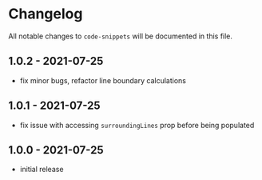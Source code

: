 # Changelog

All notable changes to `code-snippets` will be documented in this file.

## 1.0.2 - 2021-07-25

- fix minor bugs, refactor line boundary calculations

## 1.0.1 - 2021-07-25

- fix issue with accessing `surroundingLines` prop before being populated

## 1.0.0 - 2021-07-25

- initial release

